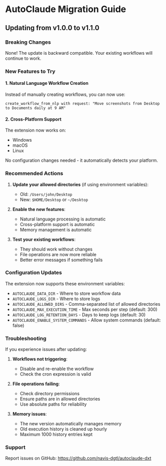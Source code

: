 # AutoClaude Migration Guide

## Updating from v1.0.0 to v1.1.0

### Breaking Changes
None! The update is backward compatible. Your existing workflows will continue to work.

### New Features to Try

#### 1. Natural Language Workflow Creation
Instead of manually creating workflows, you can now use:
```
create_workflow_from_nlp with request: "Move screenshots from Desktop to Documents daily at 9 AM"
```

#### 2. Cross-Platform Support
The extension now works on:
- Windows
- macOS  
- Linux

No configuration changes needed - it automatically detects your platform.

### Recommended Actions

1. **Update your allowed directories** (if using environment variables):
   - Old: `/Users/john/Desktop`
   - New: `$HOME/Desktop` or `~/Desktop`

2. **Enable the new features**:
   - Natural language processing is automatic
   - Cross-platform support is automatic
   - Memory management is automatic

3. **Test your existing workflows**:
   - They should work without changes
   - File operations are now more reliable
   - Better error messages if something fails

### Configuration Updates

The extension now supports these environment variables:
- `AUTOCLAUDE_DATA_DIR` - Where to store workflow data
- `AUTOCLAUDE_LOGS_DIR` - Where to store logs
- `AUTOCLAUDE_ALLOWED_DIRS` - Comma-separated list of allowed directories
- `AUTOCLAUDE_MAX_EXECUTION_TIME` - Max seconds per step (default: 300)
- `AUTOCLAUDE_LOG_RETENTION_DAYS` - Days to keep logs (default: 30)
- `AUTOCLAUDE_ENABLE_SYSTEM_COMMANDS` - Allow system commands (default: false)

### Troubleshooting

If you experience issues after updating:

1. **Workflows not triggering**:
   - Disable and re-enable the workflow
   - Check the cron expression is valid

2. **File operations failing**:
   - Check directory permissions
   - Ensure paths are in allowed directories
   - Use absolute paths for reliability

3. **Memory issues**:
   - The new version automatically manages memory
   - Old execution history is cleaned up hourly
   - Maximum 1000 history entries kept

### Support

Report issues on GitHub: https://github.com/navis-dgtl/autoclaude-dxt
